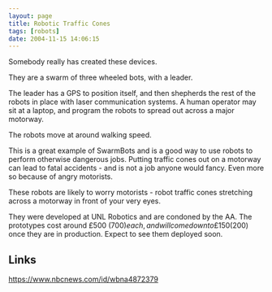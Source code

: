 ```yaml
---
layout: page
title: Robotic Traffic Cones
tags: [robots]
date: 2004-11-15 14:06:15
---
```

Somebody really has created these devices.

They are a swarm of three wheeled bots, with a leader.

The leader has a GPS to position itself, and then shepherds the rest of the robots in place with laser communication systems. A human operator may sit at a laptop, and program the robots to spread out across a major motorway.

The robots move at around walking speed.

This is a great example of SwarmBots and is a good way to use robots to perform otherwise dangerous jobs. Putting traffic cones out on a motorway can lead to fatal accidents - and is not a job anyone would fancy. Even more so because of angry motorists.

These robots are likely to worry motorists - robot traffic cones stretching across a motorway in front of your very eyes.

They were developed at UNL Robotics and are condoned by the AA. The prototypes cost around £500 ($700) each, and will come down to £150 ($200) once they are in production. Expect to see them deployed soon.

## Links

<https://www.nbcnews.com/id/wbna4872379>
